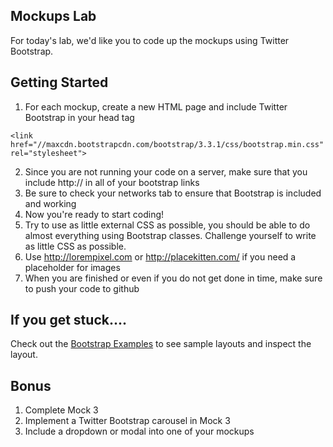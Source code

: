## Mockups Lab

For today's lab, we'd like you to code up the mockups using Twitter Bootstrap. 

## Getting Started

1. For each mockup, create a new HTML page and include Twitter Bootstrap in your head tag 

```
<link href="//maxcdn.bootstrapcdn.com/bootstrap/3.3.1/css/bootstrap.min.css" rel="stylesheet">
```

2. Since you are not running your code on a server, make sure that you include http:// in all of your bootstrap links
3. Be sure to check your networks tab to ensure that Bootstrap is included and working
4. Now you're ready to start coding!
5. Try to use as little external CSS as possible, you should be able to do almost everything using Bootstrap classes. Challenge yourself to write as little CSS as possible.
6. Use http://lorempixel.com or http://placekitten.com/ if you need a placeholder for images
1. When you are finished or even if you do not get done in time, make sure to push your code to github

## If you get stuck....

Check out the [Bootstrap Examples](http://getbootstrap.com/getting-started/) to see sample layouts and inspect the layout.

## Bonus

1. Complete Mock 3
1. Implement a Twitter Bootstrap carousel in Mock 3
2. Include a dropdown or modal into one of your mockups